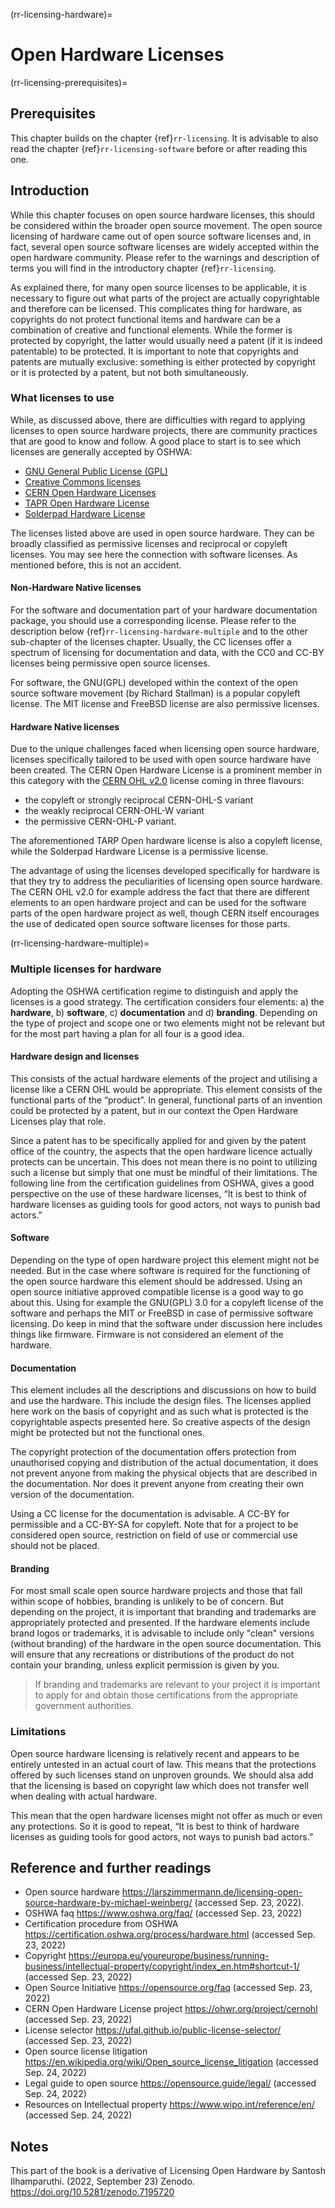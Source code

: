 (rr-licensing-hardware)=
# Open Hardware Licenses

(rr-licensing-prerequisites)=
## Prerequisites

This chapter builds on the chapter {ref}`rr-licensing`.
It is advisable to also read the chapter {ref}`rr-licensing-software` before or after reading this one.

## Introduction

While this chapter focuses on open source hardware licenses, this should be considered within the broader open source movement. 
The open source licensing of hardware came out of open source software licenses and, in fact, several open source software licenses are widely accepted within the open hardware community. 
Please refer to the warnings and description of terms you will find in the introductory chapter
{ref}`rr-licensing`.

As explained there, for many open source licenses to be applicable, it is necessary to figure out what parts of the project are actually copyrightable and therefore can be licensed.
This complicates thing for hardware, as copyrights do not protect functional items and hardware can be a combination of creative and functional elements.
While the former is protected by copyright, the latter would usually need a patent (if it is indeed patentable) to be protected.
It is important to note that copyrights and patents are mutually exclusive: something is either protected by copyright or it is protected by a patent, but not both simultaneously.



### What licenses to use

While, as discussed above, there are difficulties with regard to applying licenses to open source hardware projects, there are community practices that are good to know and follow.
A good place to start is to see which licenses are generally accepted by OSHWA:

- [GNU General Public License (GPL)](http://www.gnu.org/licenses/gpl.html/)
-	[Creative Commons licenses](https://creativecommons.org/licenses/)
-	[CERN Open Hardware Licenses](https://ohwr.org/project/cernohl/wikis/home)
-	[TAPR Open Hardware License](https://tapr.org/the-tapr-open-hardware-license/)
-	[Solderpad Hardware License](http://solderpad.org/licenses/)

The licenses listed above are used in open source hardware. 
They can be broadly classified as permissive licenses and reciprocal or copyleft licenses.
You may see here the connection with software licenses.
As mentioned before, this is not an accident.



#### Non-Hardware Native licenses

For the software and documentation part of your hardware documentation package, you should use a corresponding license. Please refer to the description below {ref}`rr-licensing-hardware-multiple` and to the other sub-chapter of the licenses chapter.
Usually, the CC licenses offer a spectrum of licensing for documentation and data, with the CC0 and CC-BY licenses being permissive open source licenses. 

For software, the GNU(GPL) developed within the context of the open source software movement (by Richard Stallman) is a popular copyleft license.
The MIT license and FreeBSD license are also permissive licenses. 

#### Hardware Native licenses

Due to the unique challenges faced when licensing open source hardware, licenses specifically tailored to be used with open source hardware have been created.
The CERN Open Hardware License is a prominent member in this category with the [CERN OHL v2.0](https://ohwr.org/project/cernohl/wikis/Documents/CERN-OHL-version-2/) license coming in three flavours:

- the copyleft or strongly reciprocal CERN-OHL-S variant
- the weakly reciprocal CERN-OHL-W variant
- the permissive CERN-OHL-P variant.
 
  
The aforementioned TARP Open hardware license is also a copyleft license, while the Solderpad Hardware License is a permissive license. 

The advantage of using the licenses developed specifically for hardware is that they try to address the peculiarities of licensing open source hardware.
The CERN OHL v2.0 for example address the fact that there are different elements to an open hardware project and can be used for the software parts of the open hardware project as well, though CERN itself encourages the use of dedicated open source software licenses for those parts. 

(rr-licensing-hardware-multiple)=
### Multiple licenses for hardware

Adopting the OSHWA certification regime to distinguish and apply the licenses is a good strategy. 
The certification considers four elements: a) the **hardware**, b) **software**, c) **documentation** and d) **branding**.
Depending on the type of project and scope one or two elements might not be relevant but for the most part having a plan for all four is a good idea. 


#### Hardware design and licenses

This consists of the actual hardware elements of the project and utilising a license like a CERN OHL would be appropriate.
This element consists of the functional parts of the “product”.
In general, functional parts of an invention could be protected by a patent, but in our context the Open Hardware Licenses play that role. 

Since a patent has to be specifically applied for and given by the patent office of the country, the aspects that the open hardware licence actually protects can be uncertain.
This does not mean there is no point to utilizing such a license but simply that one must be mindful of their limitations.
The following line from the certification guidelines from OSHWA, gives a good perspective on the use of these hardware licenses, “It is best to think of hardware licenses as guiding tools for good actors, not ways to punish bad actors.”

#### Software
Depending on the type of open hardware project this element might not be needed.
But in the case where software is required for the functioning of the open source hardware this element should be addressed.
Using an open source initiative approved  compatible license is a good way to go about this.
Using for example the GNU(GPL) 3.0 for a copyleft license of the software and perhaps the MIT or FreeBSD in case of permissive software licensing.
Do keep in mind that the software under discussion here includes things like firmware.
Firmware is not considered an element of the hardware. 

#### Documentation
This element includes all the descriptions and discussions on how to build and use the hardware.
This include the design files.
The licenses applied here work on the basis of copyright and as such what is protected is the copyrightable aspects presented here.
So creative aspects of the design might be protected but not the functional ones. 

The copyright protection of the documentation offers protection from unauthorised copying and distribution of the actual documentation, it does not prevent anyone from making the physical objects that are described in the documentation.
Nor does it prevent anyone from creating their own version of the documentation. 

Using a CC license for the documentation is advisable.
A CC-BY for permissible and a CC-BY-SA for copyleft.
Note that for a project to be considered open source, restriction on field of use or commercial use should not be placed.

#### Branding
For most small scale open source hardware projects and those that fall within scope of hobbies, branding is unlikely to be of concern.
But depending on the project, it is important that branding and trademarks are appropriately protected and presented.
If the hardware elements include brand logos or trademarks, it is advisable to include only "clean" versions (without branding) of the hardware in the open source documentation.
This will ensure that any recreations or distributions of the product do not contain your branding, unless explicit permission is given by you. 

> If branding and trademarks are relevant to your project it is important to apply for and obtain those certifications from the appropriate government authorities. 

### Limitations


Open source hardware licensing is relatively recent and appears to be entirely untested in an actual court of law.
This means that the protections offered by such licenses stand on unproven grounds.
We should alsa add that the licensing is based on copyright law which does not transfer well when dealing with actual hardware.

This mean that the open hardware licenses might not offer as much or even any protections.
So it is good to repeat, “It is best to think of hardware licenses as guiding tools for good actors, not ways to punish bad actors.”
 

## Reference and further readings
- Open source hardware https://larszimmermann.de/licensing-open-source-hardware-by-michael-weinberg/  (accessed Sep. 23, 2022).
- OSHWA faq https://www.oshwa.org/faq/ (accessed Sep. 23, 2022)
- Certification procedure from OSHWA  https://certification.oshwa.org/process/hardware.html (accessed Sep. 23, 2022)
- Copyright https://europa.eu/youreurope/business/running-business/intellectual-property/copyright/index_en.htm#shortcut-1/  (accessed Sep. 23, 2022)
- Open Source Initiative https://opensource.org/faq (accessed Sep. 23, 2022)
- CERN Open Hardware License project https://ohwr.org/project/cernohl (accessed Sep. 23, 2022)
- License selector https://ufal.github.io/public-license-selector/ (accessed Sep. 23, 2022)
- Open source license litigation https://en.wikipedia.org/wiki/Open_source_license_litigation (accessed Sep. 24, 2022)
- Legal guide to open source https://opensource.guide/legal/ (accessed Sep. 24, 2022)
- Resources on Intellectual property https://www.wipo.int/reference/en/ (accessed Sep. 24, 2022)

## Notes
This part of the book is a derivative of Licensing Open Hardware by Santosh Ilhamparuthi. (2022, September 23) Zenodo. https://doi.org/10.5281/zenodo.7195720
